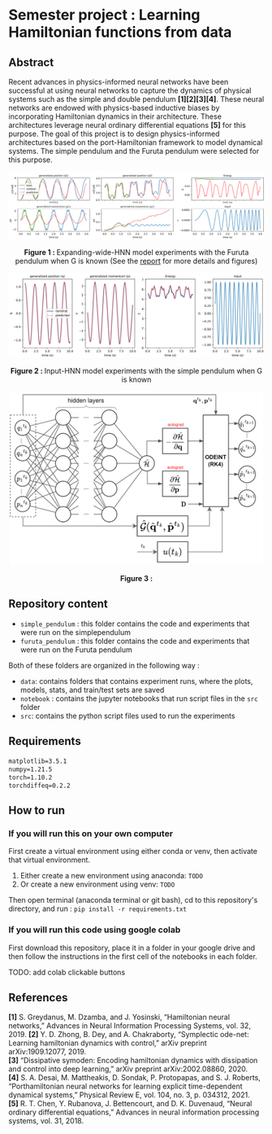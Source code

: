 # Semester project : Learning Hamiltonian functions from data

## Abstract

Recent advances in physics-informed neural networks have been successful at using neural networks to capture the dynamics of physical systems such as the simple and double
pendulum **[1][2][3][4]**. These neural networks are endowed with physics-based inductive biases
by incorporating Hamiltonian dynamics in their architecture. These architectures leverage
neural ordinary differential equations **[5]** for this purpose. The goal of this project is to
design physics-informed architectures based on the port-Hamiltonian framework to model
dynamical systems. The simple pendulum and the Furuta pendulum were selected for this
purpose.


<p align="center">
  <img width="800"  src="https://github.com/unesmu/SP-learning-hamiltonian-functions-from-data/blob/d22b3a6378b258452aaf5858ee02db44024f9e44/furuta_pendulum/data/TRAJECTORIES_test_set5test%20(1).png"> 
</p>
<p align="center">
    <strong>Figure 1 : </strong> Expanding-wide-HNN model experiments with the Furuta pendulum when G is known (See the <a href="https://github.com/unesmu/SP-learning-hamiltonian-functions-from-data/blob/f549d406f0ca7460e64a615c0808ce2bf6217d33/report.pdf">report</a> for more details and figures)  
</p>
<p align="center">
  <img width="800"  src="https://github.com/unesmu/SP-learning-hamiltonian-functions-from-data/blob/d22b3a6378b258452aaf5858ee02db44024f9e44/simple_pendulum/101hz_simple_pend.png"> 
</p>
<p align="center">
    <strong>Figure 2 : </strong> Input-HNN model experiments with the simple pendulum when G is known
</p>

<p align="center">
  <img width="500"  src="https://github.com/unesmu/SP-learning-hamiltonian-functions-from-data/blob/a415df09f39e9ad1b6671c8754b929b747bc3b57/furuta_pendulum/data/FIG_-IHNN%20(1).png"> 
</p>
<p align="center">
    <strong>Figure 3 : </strong>  
</p>




## Repository content

- `simple_pendulum` : this folder contains the code and experiments that were run on the simplependulum
- `furuta_pendulum` : this folder contains the code and experiments that were run on the Furuta pendulum

Both of these folders are organized in the following way :

- `data`: contains folders that contains experiment runs, where the plots, models, stats, and train/test sets are saved
- `notebook` : contains the jupyter notebooks that run script files in the `src` folder
- `src`: contains the python script files used to run the experiments

## Requirements

```
matplotlib=3.5.1
numpy=1.21.5
torch=1.10.2
torchdiffeq=0.2.2
```

## How to run

### If you will run this on your own computer

First create a virtual environment using either conda or venv, then activate that virtual environment.

1. Either create a new environment using anaconda: `TODO`
2. Or create a new environment using venv: `TODO`

Then open terminal (anaconda terminal or git bash), cd to this repository's directory, and run : `pip install -r requirements.txt`

### If you will run this code using google colab

First download this repository, place it in a folder in your google drive and then follow the instructions in the first cell of the notebooks in each folder.

TODO: add colab clickable buttons

## References

**[1]** S. Greydanus, M. Dzamba, and J. Yosinski, “Hamiltonian neural networks,” Advances in Neural Information Processing Systems, vol. 32, 2019.
**[2]** Y. D. Zhong, B. Dey, and A. Chakraborty, “Symplectic ode-net: Learning hamiltonian dynamics with control,” arXiv preprint arXiv:1909.12077, 2019.  
**[3]** “Dissipative symoden: Encoding hamiltonian dynamics with dissipation and control into deep learning,” arXiv preprint arXiv:2002.08860, 2020.  
**[4]** S. A. Desai, M. Mattheakis, D. Sondak, P. Protopapas, and S. J. Roberts, “Porthamiltonian neural networks for learning explicit time-dependent dynamical systems,”
Physical Review E, vol. 104, no. 3, p. 034312, 2021.  
**[5]** R. T. Chen, Y. Rubanova, J. Bettencourt, and D. K. Duvenaud, “Neural ordinary differential equations,” Advances in neural information processing systems, vol. 31, 2018.  

